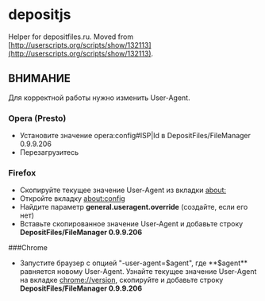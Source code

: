 depositjs
=========

Helper for depositfiles.ru. Moved from [http://userscripts.org/scripts/show/132113](http://userscripts.org/scripts/show/132113). 

## ВНИМАНИЕ

Для корректной работы нужно изменить User-Agent.

### Opera (Presto)
* Установите значение opera:config#ISP|Id в DepositFiles/FileManager 0.9.9.206
* Перезагрузитесь

### Firefox
* Скопируйте текущее значение User-Agent из вкладки [about:](about:)
* Откройте вкладку [about:config](about:config)
* Найдите параметр **general.useragent.override** (создайте, если его нет)
* Вставьте скопированное значение User-Agent и добавьте строку **DepositFiles/FileManager 0.9.9.206**

###Chrome
* Запустите браузер с опцией "-user-agent=$agent", где **$agent** равняется новому User-Agent. Узнайте текущее значение User-Agent на вкладке [chrome://version](chrome://version), скопируйте и добавьте строку **DepositFiles/FileManager 0.9.9.206**